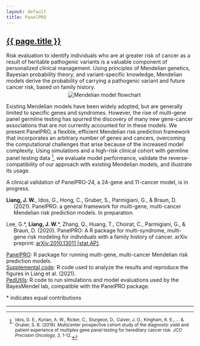 ```yaml
---
layout: default
title: PanelPRO
---
```


<h2><a href="{{ page.url }}" style="color:inherit">{{ page.title }}</a></h2>

Risk evaluation to identify individuals who are at greater risk of cancer as a result of heritable pathogenic variants is a valuable component of personalized clinical management. Using principles of Mendelian genetics, Bayesian probability theory, and variant-specific knowledge, Mendelian models derive the probability of carrying a pathogenic variant and future cancer risk, based on family history. 

<ul style="margin-bottom:0; margin-top:-10px">
<center><img src="{{ site.url }}/media/panelpro_flowchart.png" style="max-width: 75%; height:auto" title="Mendelian model flowchart"/></center>
</ul>

Existing Mendelian models have been widely adopted, but are generally limited to specific genes and syndromes. However, the rise of multi-gene panel germline testing has spurred the discovery of many new gene-cancer associations that are not currently accounted for in these models. We present PanelPRO, a flexible, efficient Mendelian risk prediction framework that incorporates an arbitrary number of genes and cancers, overcoming the computational challenges that arise because of the increased model complexity. Using simulations and a high-risk clinical cohort with germline panel testing data [^fn1], we evaluate model performance, validate the reverse-compatibility of our approach with existing Mendelian models, and illustrate its usage. 

A clinical validation of PanelPRO-24, a 24-gene and 11-cancer model, is in progress. 

<p style="margin-left: 20px; text-indent: -20px;"><b>Liang, J. W.</b>, Idos, G., Hong, C., Gruber, S., Parmigiani, G., & Braun, D. (2021). PanelPRO: a general framework for multi-gene, multi-cancer Mendelian risk prediction models. In preparation.</p>

<p style="margin-left: 20px; text-indent: -20px;">Lee, G.*, <b>Liang, J. W.</b>*, Zhang, Q., Huang, T., Choirat, C., Parmigiani, G., & Braun, D. (2020). PanelPRO: A R package for multi-syndrome, multi-gene risk modeling for individuals with a family history of cancer. arXiv preprint: <a href="https://arxiv.org/abs/2010.13011">arXiv:2010.13011 [stat.AP]</a>.</p>

[PanelPRO](https://projects.iq.harvard.edu/bayesmendel/panelpro): R package for running multi-gene, multi-cancer Mendelian risk prediction models.  
[Supplemental code](https://github.com/janewliang/PanelRePROducible): R code used to analyze the results and reproduce the figures in Liang et al. (2021).  
[PedUtils](https://github.com/bayesmendel/PedUtils): R code to run simulations and model evaluations used by the BayesMendel lab, compatible with the PanelPRO package.  

\* indicates equal contributions

---

[^fn1]: <sup>Idos, G. E., Kurian, A. W., Ricker, C., Sturgeon, D., Culver, J. O., Kingham, K. E., ... & Gruber, S. B. (2019). Multicenter prospective cohort study of the diagnostic yield and patient experience of multiplex gene panel testing for hereditary cancer risk. *JCO Precision Oncology, 3*, 1-12.</sup>